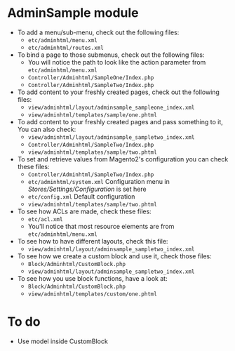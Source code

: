 # AdminSample module

* To add a menu/sub-menu, check out the following files:
  * `etc/adminhtml/menu.xml`
  * `etc/adminhtml/routes.xml`
* To bind a page to those submenus, check out the following files:
  * You will notice the path to look like the action parameter from `etc/adminhtml/menu.xml`
  * `Controller/Adminhtml/SampleOne/Index.php`
  * `Controller/Adminhtml/SampleTwo/Index.php`
* To add content to your freshly created pages, check out the following files:
  * `view/adminhtml/layout/adminsample_sampleone_index.xml`
  * `view/adminhtml/templates/sample/one.phtml`
* To add content to your freshly created pages and pass something to it, You can also check:
  * `view/adminhtml/layout/adminsample_sampletwo_index.xml`
  * `Controller/Adminhtml/SampleTwo/Index.php`
  * `view/adminhtml/templates/sample/two.phtml`
* To set and retrieve values from Magento2's configuration you can check these files:
  * `Controller/Adminhtml/SampleTwo/Index.php`
  * `etc/adminhtml/system.xml` Configuration menu in *Stores/Settings/Configuration* is set here
  * `etc/config.xml` Default configuration
  * `view/adminhtml/templates/sample/two.phtml`
* To see how ACLs are made, check these files:
  * `etc/acl.xml`
  * You'll notice that most resource elements are from `etc/adminhtml/menu.xml`
* To see how to have different layouts, check this file:
  * `view/adminhtml/layout/adminsample_sampletwo_index.xml`
* To see how we create a custom block and use it, check those files:
  * `Block/Adminhtml/CustomBlock.php`
  * `view/adminhtml/layout/adminsample_sampletwo_index.xml`
* To see how you use block functions, have a look at:
  * `Block/Adminhtml/CustomBlock.php`
  * `view/adminhtml/templates/custom/one.phtml`

# To do

- Use model inside CustomBlock
